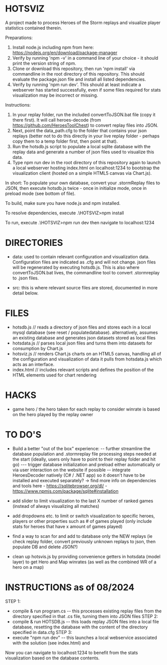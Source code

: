 # HOTSVIZ
A project made to process Heroes of the Storm replays and visualize player statistics contained therein.

Preparations:
1. Install node.js including npm from here: https://nodejs.org/en/download/package-manager 
2. Verify by running 'npm -v' in a command line of your choice - it should print the version string of npm.
3. Clone or download this repository, then run 'npm install' via commandline in the root directory of this repository. This should evaluate the package.json file and install all listed dependencies.
4. Verify by running 'npm run dev'. This should at least indicate a webserver has started successfully, even if some files required for stats visualization may be incorrect or missing.

Instructions:
1. In your replay folder, run the included convertToJSON.bat file (copy it there first). It will call heroes-decode (from https://github.com/HeroesToolChest) to convert replay files into JSON.
2. Next, point the data_path.cfg to the folder that contains your json replays (better not to do this directly in your live replay folder - perhaps copy them to a temp folder first, then point at that). 
3. Run the hotsdb.js script to populate a local sqlite database with the replay data and generate a number of json files used to visualize this data. 
4. Type npm run dev in the root directory of this repository again to launch a local webserver hosting index.html on localhost:1234 to bootstrap the visualization client (hosted on a simple HTML5 canvas via Chart.js).

In short:
To populate your own database, convert your .stormReplay files to JSON, then execute hotsdb.js twice - once in initialize mode, once in preload mode (see bottom of file).

To build, make sure you have node.js and npm installed.

To resolve dependencies, execute
.\HOTSVIZ>npm install 

To run, execute
.\HOTSVIZ>npm run dev
then navigate to localhost:1234

# DIRECTORIES

- data: used to contain relevant configuration and visualization data. Configuration files are indicated as .cfg and will not change. json files will be regenerated by executing hotsdb.js. This is also where convertToJSON.bat lives, the commandline tool to convert .stormreplay to .json files.

- src: this is where relevant source files are stored, documented in more detail below. 

# FILES

- hotsdb.js // reads a directory of json files and stores each in a local mysql database (see reset / populatedatabase). alternatively, assumes an existing database and generates json datasets stored as local files
- hotsdata.js // parses local json files and turns them into datasets for consumption by Chart.js
- hotsviz.js // renders Chart.js charts on an HTML5 canvas, handling all of the configuration and visualization of data it pulls from hotsdata.js which acts as an interface.
- index.html // includes relevant scripts and defines the position of the HTML elements used for chart rendering 

# HACKS

- game hero / the hero taken for each replay to consider winrate is based on the hero played by the replay owner

# TO DO'S


- Build a better "out of the box" experience:
-- further streamline the database population and .stormreplay file processing steps needed at the start (ideally, users only have to point to their replay folder and hit go)
--- trigger database initialization and preload either automatically or via user interaction on the website if possible
-- integrate HeroesDecoder natively (C# / .NET app) so it doesn't have to be installed and executed separately?
    -> find more info on dependencies and tools here
        - https://sqlitebrowser.org/dl/
        - https://www.npmjs.com/package/sqlite#installation

- add slider to limit visualization to the last X number of ranked games (instead of always visualizing all matches)
- add dropdowns etc. to limit or switch visualization to specific heroes, players or other properties such as # of games played (only include stats for heroes that have x amount of games played)
- find a way to scan for and add to database only the NEW replays (ie check replay folder, convert previously unknown replays to json, then populate DB and delete JSON?)
- clean up hotsvis.js by providing convenience getters in hotsdata (model layer) to get Hero and Map winrates (as well as the combined WR of a hero on a map)

# INSTRUCTIONS as of 08/2024
STEP 1:
- compile & run program.cs 
-- this processes existing replay files from the directory specified in that .cs file, turning them into JSON files
STEP 2:
- compile & run HOTSDB.js
-- this loads replay JSON files into a local file database, resetting the database with the content of the directory specified in data.cfg 
STEP 3:
- execute "npm run dev"
-- this launches a local webservice associated with the solution (see index.html) and 

Now you can navigate to localhost:1234 to benefit from the stats visualization based on the database contents.
